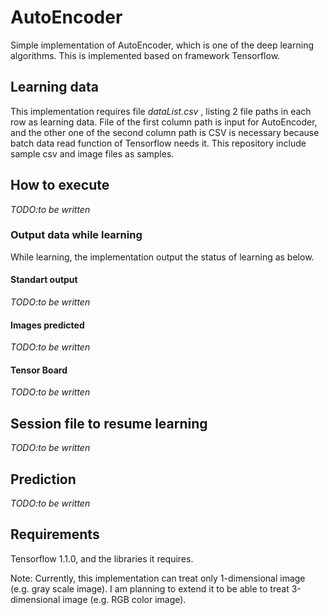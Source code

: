 # AutoEncoder
Simple implementation of AutoEncoder, which is one of the deep learning algorithms.
This is implemented based on framework Tensorflow.

## Learning data
This implementation requires file _dataList.csv_ , listing 2 file paths in each row as learning data.
File of the first column path is input for AutoEncoder, and the other one of the second column path is 
CSV is necessary because batch data read function of Tensorflow needs it.
This repository include sample csv and image files as samples.


## How to execute
_TODO:to be written_

### Output data while learning
While learning, the implementation output the status of learning as below.

#### Standart output
_TODO:to be written_

#### Images predicted
_TODO:to be written_

#### Tensor Board
_TODO:to be written_

## Session file to resume learning
_TODO:to be written_

## Prediction
_TODO:to be written_

## Requirements
Tensorflow 1.1.0, and the libraries it requires.

Note: Currently, this implementation can treat only 1-dimensional image (e.g. gray scale image).
      I am planning to extend it to be able to treat 3-dimensional image (e.g. RGB color image).
